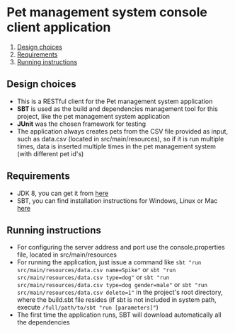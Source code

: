 # Pet management system console client application

<ol>
    <li><a href="#design">Design choices</a></li>
    <li><a href="#requirements">Requirements</a></li>
    <li><a href="#instructions">Running instructions</a></li>
</ol>

**<a name="design"><h2>Design choices</h2></a>**
<ul>
    <li> This is a RESTful client for the Pet management system application</li>
    <li><b>SBT</b> is used as the build and dependencies management tool for this project, like the pet management system application</li>
    <li><b>JUnit</b> was the chosen framework for testing</li>
    <li>The application always creates pets from the CSV file provided as input, such as data.csv (located in src/main/resources), so if it is run multiple times, data is inserted multiple times in the pet management system (with different pet id's) </li>
</ul>

**<a name="requirements"><h2>Requirements</h2></a>**
<ul>
    <li>JDK 8, you can get it from <a href="http://www.oracle.com/technetwork/java/javase/downloads/jdk8-downloads-2133151.html" target="_blank">here</a></li>
    <li>SBT, you can find installation instructions for Windows, Linux or Mac <a href="http://www.scala-sbt.org/0.13/docs/Setup.html" target="_blank">here</a></li>
</ul>

**<a name="instructions"><h2>Running instructions</h2></a>**
<ul>
    <li>For configuring the server address and port use the console.properties file, located in src/main/resources</li>
    <li>For running the application, just issue a command like <code>sbt "run src/main/resources/data.csv name=Spike"</code> or <code>sbt "run src/main/resources/data.csv type=dog"</code> or <code>sbt "run src/main/resources/data.csv type=dog gender=male"</code> or <code>sbt "run src/main/resources/data.csv delete=1"</code> in the project's root directory, where the build.sbt file resides (if sbt is not included in system path, execute <code>/full/path/to/sbt "run [parameters]"</code>)</li>
    <li>The first time the application runs, SBT will download automatically all the dependencies</li>
</ul>
